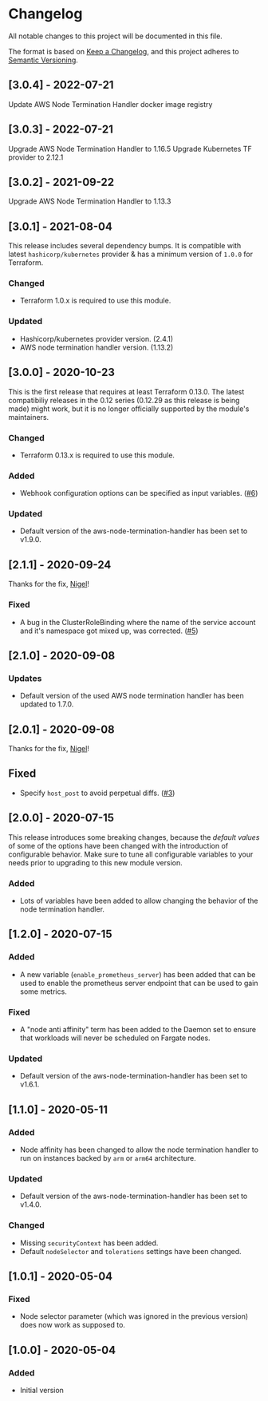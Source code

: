 # Changelog

All notable changes to this project will be documented in this file.

The format is based on [Keep a Changelog](https://keepachangelog.com/en/1.0.0/),
and this project adheres to [Semantic Versioning](https://semver.org/spec/v2.0.0.html).

## [3.0.4] - 2022-07-21

Update AWS Node Termination Handler docker image registry

## [3.0.3] - 2022-07-21

Upgrade AWS Node Termination Handler to 1.16.5
Upgrade Kubernetes TF provider to 2.12.1

## [3.0.2] - 2021-09-22

Upgrade AWS Node Termination Handler to 1.13.3

## [3.0.1] - 2021-08-04

This release includes several dependency bumps. It is compatible with latest
`hashicorp/kubernetes` provider & has a minimum version of `1.0.0` for Terraform.

### Changed

- Terraform 1.0.x is required to use this module.

### Updated

- Hashicorp/kubernetes provider version. (2.4.1)
- AWS node termination handler version. (1.13.2)

## [3.0.0] - 2020-10-23

This is the first release that requires at least Terraform 0.13.0.
The latest compatibiliy releases in the 0.12 series (0.12.29 as this release is being made)
might work, but it is no longer officially supported by the module's maintainers.

### Changed

- Terraform 0.13.x is required to use this module.

### Added

- Webhook configuration options can be specified as input variables. ([#6](https://github.com/iplabs/terraform-kubernetes-aws-node-termination-handler/issues/6))

### Updated

- Default version of the aws-node-termination-handler has been set to v1.9.0.

## [2.1.1] - 2020-09-24

Thanks for the fix, [Nigel](https://github.com/nigelellis)!

### Fixed

- A bug in the ClusterRoleBinding where the name of the service account and
  it's namespace got mixed up, was corrected. ([#5](https://github.com/iplabs/terraform-kubernetes-aws-node-termination-handler/issues/5))

## [2.1.0] - 2020-09-08

### Updates

- Default version of the used AWS node termination handler has been
  updated to 1.7.0.

## [2.0.1] - 2020-09-08

Thanks for the fix, [Nigel](https://github.com/nigelellis)!

## Fixed

- Specify `host_post` to avoid perpetual diffs. ([#3](https://github.com/iplabs/terraform-kubernetes-aws-node-termination-handler/issues/3))

## [2.0.0] - 2020-07-15

This release introduces some breaking changes, because the *default values* of some
of the options have been changed with the introduction of configurable behavior.
Make sure to tune all configurable variables to your needs prior to upgrading to
this new module version.

### Added

- Lots of variables have been added to allow changing the behavior of the node
  termination handler.

## [1.2.0] - 2020-07-15

### Added

- A new variable (`enable_prometheus_server`) has been added that can be used to
  enable the prometheus server endpoint that can be used to gain some metrics.

### Fixed

- A "node anti affinity" term has been added to the Daemon set to ensure that
  workloads will never be scheduled on Fargate nodes.

### Updated

- Default version of the aws-node-termination-handler has been set to v1.6.1.

## [1.1.0] - 2020-05-11

### Added

- Node affinity has been changed to allow the node termination handler to run on
  instances backed by `arm` or `arm64` architecture.

### Updated

- Default version of the aws-node-termination-handler has been set to v1.4.0.

### Changed

- Missing `securityContext` has been added.
- Default `nodeSelector` and `tolerations` settings have been changed.

## [1.0.1] - 2020-05-04

### Fixed

- Node selector parameter (which was ignored in the previous version)
  does now work as supposed to.

## [1.0.0] - 2020-05-04

### Added

- Initial version
